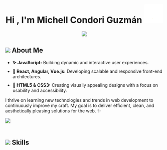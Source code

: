 <h1 align="center"><b>Hi , I'm Michell Condori Guzmán </b><img src="https://github.com/Kathryn-Jie/Kathryn-Jie/blob/main/wave.gif" width="60px"/></h1>

<p align="center">
  <a href="https://github.com/DenverCoder1/readme-typing-svg">
    <img src="https://readme-typing-svg.herokuapp.com?font=Time+New+Roman&color=f8a5c2&size=25&center=true&vCenter=true&width=600&height=100&lines=Front-End+Developer,;UX/UI+Enthusiast,;Code+Explorer,;JavaScript+Lover,;Always+Learning+New+Things!+🌸✨">
  </a>
</p>
<h2><picture><img src = "https://github.com/MICHELLCGs/MICHELLCGs/blob/main/kiki%C2%B4s.gif?raw=true" width = 50px></picture><b> About Me</b></h2>

<ul>
  <li style="margin-bottom: 10px;"><b>✨ JavaScript:</b> Building dynamic and interactive user experiences.</li>
  <li style="margin-bottom: 10px;"><b>🎨 React, Angular, Vue.js:</b> Developing scalable and responsive front-end architectures.</li>
  <li><b>🌸 HTML5 & CSS3:</b> Creating visually appealing designs with a focus on usability and accessibility.</li>
</ul>

I thrive on learning new technologies and trends in web development to continuously improve my craft. My goal is to deliver efficient, clean, and aesthetically pleasing solutions for the web. ✨
</p>
<img src="https://user-images.githubusercontent.com/73097560/115834477-dbab4500-a447-11eb-908a-139a6edaec5c.gif"><br><br>

## <img src="https://media2.giphy.com/media/QssGEmpkyEOhBCb7e1/giphy.gif?cid=ecf05e47a0n3gi1bfqntqmob8g9aid1oyj2wr3ds3mg700bl&rid=giphy.gif" width ="25"><b> Skills</b>
<br>

<p align="center">
